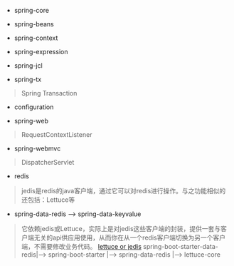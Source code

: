* spring-core
* spring-beans
* spring-context
* spring-expression

* spring-jcl
* spring-tx
> Spring Transaction
* configuration

* spring-web
> RequestContextListener
* spring-webmvc
> DispatcherServlet

* redis
> jedis是redis的java客户端，通过它可以对redis进行操作。与之功能相似的还包括：Lettuce等
* spring-data-redis --> spring-data-keyvalue
> 它依赖jedis或Lettuce，实际上是对jedis这些客户端的封装，提供一套与客户端无关的api供应用使用，从而你在从一个redis客户端切换为另一个客户端，不需要修改业务代码。
> [lettuce or jedis](https://www.jianshu.com/p/c7b4cd47ad65)
> spring-boot-starter-data-redis|--> spring-boot-starter
								|--> spring-data-redis 
								|--> lettuce-core
